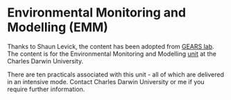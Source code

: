 # Environmental Monitoring and Modelling (EMM)

Thanks to Shaun Levick, the content has been adopted from [GEARS lab](https://www.gears-lab.com/). The content is for the Environmental Monitoring and Modelling [unit](https://stapps.cdu.edu.au/f?p=100:21:::::P21_SEARCH_YEAR,P21_SEARCH_UNIT,P21_SEARCH_VERSION:2022,ENV506) at the Charles Darwin University.  

There are ten practicals associated with this unit - all of which are delivered in an intensive mode. Contact Charles Darwin University or me if you require further information.
